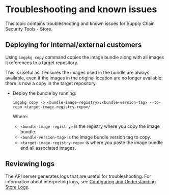 # Troubleshooting and known issues

This topic contains troubleshooting and known issues for Supply Chain Security Tools - Store.

## <a id='deploy-intcust'></a>Deploying for internal/external customers

Using `imgpkg copy` command copies the image bundle along with all images it references to a target
repository.

This is useful as it ensures the images used in the bundle are always available, even if the
images in the original location are no longer available: there is now a copy in the target
repository.

* Deploy the bundle by running:

    ```
    imgpkg copy -b <bundle-image-registry>:<bundle-version-tag> --to-repo <target-image-registry-repo>/
    ```
    Where:

    - `<bundle-image-registry>` is the registry where you copy the image bundle.
    - `<bundle-version-tag>` is the image bundle version tag to copy.
    - `<target-image-registry-repo>` is where you paste the image bundle and all associated images.

## <a id='review-logs'></a>Reviewing logs

The API server generates logs that are useful for troubleshooting. For information about interpreting logs, see [Configuring and Understanding Store Logs](logs.md).
